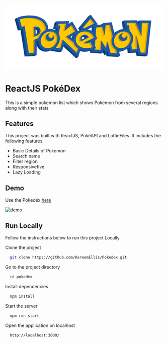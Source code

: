 
![Logo](https://github.com/KareemEllis/Pokedex/blob/main/src/images/logo_Pokemon.png?raw=true)


# ReactJS PokéDex

This is a simple pokemon list which shows Pokemon from several regions along with their stats


## Features
This project was built with ReactJS, PokéAPI and LottieFiles. It includes the following features
- Basic Details of Pokemon
- Search name
- Filter region
- Responsivefive
- Lazy Loading

## Demo

Use the Pokedéx [here](https://pokedex-react-ke.netlify.app/)

![demo](https://github.com/KareemEllis/Pokedex/blob/main/public/demo.gif?raw=true)
## Run Locally

Follow the instructions below to run this project Locally

Clone the project

```bash
  git clone https://github.com/KareemEllis/Pokedex.git
```

Go to the project directory

```bash
  cd pokedex
```

Install dependencies

```bash
  npm install
```

Start the server

```bash
  npm run start
```
Open the application on localhost

```bash
  http://localhost:3000/
```
